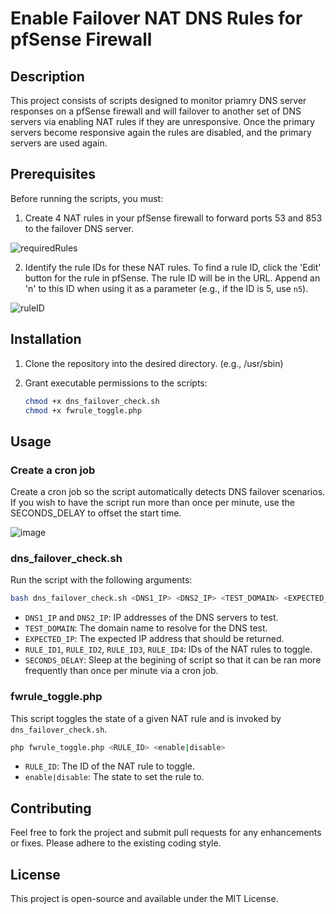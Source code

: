 # Enable Failover NAT DNS Rules for pfSense Firewall

## Description

This project consists of scripts designed to monitor priamry DNS server responses on a pfSense firewall and will failover to another set of DNS servers via enabling NAT rules if they are unresponsive. Once the primary servers become responsive again the rules are disabled, and the primary servers are used again.

## Prerequisites

Before running the scripts, you must:

1. Create 4 NAT rules in your pfSense firewall to forward ports 53 and 853 to the failover DNS server.

![requiredRules](https://github.com/aaronschlegel/pfsenseFailoverLocalDNSServers/assets/18273845/2b52f7c3-7eaa-47f9-af83-905eb000f802)


2. Identify the rule IDs for these NAT rules. To find a rule ID, click the 'Edit' button for the rule in pfSense. The rule ID will be in the URL. Append an 'n' to this ID when using it as a parameter (e.g., if the ID is 5, use `n5`).

![ruleID](https://github.com/aaronschlegel/pfsenseFailoverLocalDNSServers/assets/18273845/faec393f-6da9-451a-a843-ec0f147fd9c3)


## Installation

1. Clone the repository into the desired directory. (e.g., /usr/sbin)
2. Grant executable permissions to the scripts:

   ```bash
   chmod +x dns_failover_check.sh
   chmod +x fwrule_toggle.php
   ```

## Usage
### Create a cron job

Create a cron job so the script automatically detects DNS failover scenarios. If you wish to have the script run more than once per minute, use the SECONDS_DELAY to offset the start time.

![image](https://github.com/aaronschlegel/pfsenseFailoverLocalDNSServers/assets/18273845/dad5cff5-3ddc-4d46-84b4-a855cbabf51c)

### dns_failover_check.sh

Run the script with the following arguments:

```bash
bash dns_failover_check.sh <DNS1_IP> <DNS2_IP> <TEST_DOMAIN> <EXPECTED_IP> <RULE_ID1> <RULE_ID2> <RULE_ID3> <RULE_ID4> <SECONDS_DELAY>
```

- `DNS1_IP` and `DNS2_IP`: IP addresses of the DNS servers to test.
- `TEST_DOMAIN`: The domain name to resolve for the DNS test.
- `EXPECTED_IP`: The expected IP address that should be returned.
- `RULE_ID1`, `RULE_ID2`, `RULE_ID3`, `RULE_ID4`: IDs of the NAT rules to toggle.
- `SECONDS_DELAY`: Sleep at the begining of script so that it can be ran more frequently than once per minute via a cron job.
### fwrule_toggle.php

This script toggles the state of a given NAT rule and is invoked by `dns_failover_check.sh`.

```bash
php fwrule_toggle.php <RULE_ID> <enable|disable>
```

- `RULE_ID`: The ID of the NAT rule to toggle.
- `enable|disable`: The state to set the rule to.

## Contributing

Feel free to fork the project and submit pull requests for any enhancements or fixes. Please adhere to the existing coding style.

## License

This project is open-source and available under the MIT License.
